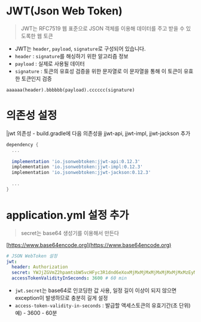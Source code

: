 # JWT(Json Web Token)
> JWT는 RFC7519 웹 표준으로 JSON 객체를 이용해 데이터를 주고 받을 수 있도록한 웹 토큰

- JWT는 <code>header</code>, <code>payload</code>, <code>signature</code>로 구성되어 있습니다.
- <code>header</code> : <code>signature</code>를 해싱하기 위한 알고리즘 정보
- <code>payload</code> : 실제로 사용될 데이터
- <code>signature</code> : 토큰의 유효성 검증을 위한 문자열로 이 문자열을 통해 이 토큰이 유효한 토큰인지 검증

```
aaaaaa(header).bbbbbb(payload).cccccc(signature)
```

# 의존성 설정
|jwt 의존성 - build.gradle에 다음 의존성을 jjwt-api, jjwt-impl, jjwt-jackson 추가
```groovy
dependency {
  ...
  
  implementation 'io.jsonwebtoken:jjwt-api:0.12.3'
  implementation 'io.jsonwebtoken:jjwt-impl:0.12.3'
  implementation 'io.jsonwebtoken:jjwt-jackson:0.12.3'
  
  ...
}
```

# application.yml 설정 추가

> secret는 base64 생성기를 이용해서 만든다

[https://www.base64encode.org](https://www.base64encode.org)


```yaml
# JSON WebToken 설정
jwt:
  header: Authorization
  secret: YWJjZGVmZ2hpamtsbW5vcHFyc3R1dnd6eXoxMjMxMjMxMjMxMjMxMjMxMzEyMzEyMzEzMTIzMTIzMTIzMTMxMjMxMzEzMTMxMjM
  accessTokenValidityInSeconds: 3600 # 60 min
```


- <code>jwt.secret</code>는 base64로 인코딩한 값 사용, 일정 길이 이상이 되지 않으면 exception이 발생하므로 충분히 길게 설정
- <code>access-token-validity-in-seconds</code> : 발급할 액세스토큰의 유효기간(초 단위) 예) - 3600 - 60분

